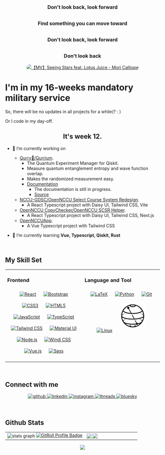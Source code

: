 <div 
  align="center"
  width="100%"
  style="display: flex; flex-direction: column; gap: 1px;"
>
  <p style="font-size: 16px;" ><strong>Don't look back, look forward</strong></p>
  <p style="font-size: 16px;" ><strong>Find something you can move toward</strong></p>
  <p style="font-size: 16px;" ><strong>Don't look back, look forward</strong></p>
  <p style="font-size: 16px;" ><strong>Don't look back</strong></p>
  <a 
    href="https://www.youtube.com/watch?v=X_4pIzwShRw"
    target="_blank"
    width="100%"
  >
    <img 
      src="https://img.youtube.com/vi/X_4pIzwShRw/0.jpg"
      alt="【MV】Seeing Stars feat. Lotus Juice - Mori Calliope"
      style="border-radius: 16px; width: 100%;"
    />
  </a>
</div>

# I'm in my 16-weeks mandatory military service

So, there will be no updates in all projects for a while(?   : )

Or I code in my day-off.

<p align="center">
  <h2 align="center">It's week 12.</h2>
</p>

- 🔭 I’m currently working on

  - [Qurry🍛/Qurrium](https://github.com/qurrium/qurrium).
    - The Quantum Experiment Manager for Qiskit.
    - Measure quantum entanglement entropy and wave function overlap.
    - Makes the randomized measurement easy.
    - [Documentation](https://docs.qurrium.org)
      - The documentation is still in progress.
      - [Source](https://github.com/qurrium/qurrium_doc)
  - [NCCU-GDSC/OpenNCCU Select Course System Redesign](https://course.opennccu.com/).
    - A React Typescript project with Daisy UI, Tailwind CSS, Vite
  - [OpenNCCU CopyChecker/OpenNCCU SCSR Helper](https://help.opennccu.com/).
    - A React Typescript project with Daisy UI, Tailwind CSS, Next.js
  - [OpenNCCUApp](https://opennccu.com).
    - A Vue Typescript project with Tailwind CSS

- 🌱 I’m currently learning **Vue, Typescript, Qiskit, Rust**

<br/>

## My Skill Set

<table><tr><td valign="top" width="50%">

### Frontend

<p align="center">
  <a href="https://reactjs.org/" target="_blank"><img style="margin: 10px" src="https://profilinator.rishav.dev/skills-assets/react-original-wordmark.svg" alt="React" height="50" /></a>  
  <a href="https://getbootstrap.com/docs/3.4/javascript/" target="_blank"><img style="margin: 10px" src="https://profilinator.rishav.dev/skills-assets/bootstrap-plain.svg" alt="Bootstrap" height="50" /></a>  
  <a href="https://www.w3schools.com/css/" target="_blank"><img style="margin: 10px" src="https://profilinator.rishav.dev/skills-assets/css3-original-wordmark.svg" alt="CSS3" height="50" /></a>  
  <a href="https://en.wikipedia.org/wiki/HTML5" target="_blank"><img style="margin: 10px" src="https://profilinator.rishav.dev/skills-assets/html5-original-wordmark.svg" alt="HTML5" height="50" /></a>  
  <a href="https://www.javascript.com/" target="_blank"><img style="margin: 10px" src="https://profilinator.rishav.dev/skills-assets/javascript-original.svg" alt="JavaScript" height="50" /></a>  
  <a href="https://www.typescriptlang.org/" target="_blank"><img style="margin: 10px" src="https://profilinator.rishav.dev/skills-assets/typescript-original.svg" alt="TypeScript" height="50" /></a>  
  <a href="https://www.tailwindcss.com/" target="_blank"><img style="margin: 10px" src="https://profilinator.rishav.dev/skills-assets/tailwindcss.svg" alt="Tailwind CSS" height="50" /></a>  
  <a href="https://mui.com/" target="_blank"><img style="margin: 10px" src="https://profilinator.rishav.dev/skills-assets/mui.png" alt="Material UI" height="50" /></a>  
  <a href="https://nodejs.org/" target="_blank"><img style="margin: 10px" src="https://profilinator.rishav.dev/skills-assets/nodejs-original-wordmark.svg" alt="Node.js" height="50" /></a>  
  <a href="https://www.windicss.org/" target="_blank"><img style="margin: 10px" src="https://profilinator.rishav.dev/skills-assets/windicss.svg" alt="Windi CSS" height="50" /></a>  
  <a href="https://vuejs.org/" target="_blank"><img style="margin: 10px" src="https://profilinator.rishav.dev/skills-assets/vuejs-original-wordmark.svg" alt="Vue.js" height="50" /></a>  
  <a href="https://sass-lang.com/" target="_blank"><img style="margin: 10px" src="https://profilinator.rishav.dev/skills-assets/sass-original.svg" alt="Sass" height="50" /></a>
</p>

</td><td valign="top" width="50%">

### Language and Tool

<p align="center">  
  <a href="https://www.latex-project.org/" target="_blank"><img style="margin: 10px" src="https://profilinator.rishav.dev/skills-assets/latex.png" alt="LaTeX" height="75" /></a>  
  <a href="https://www.python.org/" target="_blank"><img style="margin: 10px" src="https://profilinator.rishav.dev/skills-assets/python-original.svg" alt="Python" height="75" /></a>  
  <a href="https://github.com/" target="_blank"><img style="margin: 10px" src="https://profilinator.rishav.dev/skills-assets/git-scm-icon.svg" alt="Git" height="75" /></a>  
  <a href="https://www.linux.org/" target="_blank"><img style="margin: 10px" src="https://profilinator.rishav.dev/skills-assets/linux-original.svg" alt="Linux" height="75" /></a>  
  <a href="https://qiskit.org/" target="_blank"><img style="margin: 10px; background-color: white; padding: 5px; border-radius: 10px;" src="https://raw.githubusercontent.com/Qiskit/qiskit.org/main/public/images/qiskit-logo.png" alt="Qiskit" height="75" /></a>
</p>

</td></tr></table>

<br/>

## Connect with me

<p align="center">
  <a href="https://github.com/harui2019" target="_blank">
    <img src="https://img.shields.io/badge/github-%2324292e.svg?&style=for-the-badge&logo=github&logoColor=white" alt="github" style="margin-bottom: 5px;" />
  </a>
  <a href="https://linkedin.com/in/harui2019" target="_blank">
    <img src="https://img.shields.io/badge/linkedin-%231E77B5.svg?&style=for-the-badge&logo=linkedin&logoColor=white" alt="linkedin" style="margin-bottom: 5px;" />
  </a>
  <a href="https://instagram.com/harui_2019" target="_blank">
    <img src="https://img.shields.io/badge/instagram-%23000000.svg?&style=for-the-badge&logo=instagram&logoColor=white" alt="instagram" style="margin-bottom: 5px;" />
  </a>
  <a href="https://threads.net/harui_2019" target="_blank">
    <img src="https://img.shields.io/badge/Threads-000000?&style=for-the-badge&logo=Threads&logoColor=white" alt="threads" style="margin-bottom: 5px;" />
  </a>
  <a href="https://bsky.app/profile/harui2019.qurrium.org" target="_blank">
    <img src="https://img.shields.io/badge/-Bluesky-3686f7?&style=for-the-badge&logo=bluesky&logoColor=white" alt="bluesky" style="margin-bottom: 5px;" />
  </a>
</p>

<br/>

## Github Stats

<table >
  <tr>
    <td valign="center" width="60%">
      <img src="https://github-readme-stats.vercel.app/api?hide_title=false&hide_rank=false&show_icons=true&include_all_commits=true&count_private=true&disable_animations=false&card_width=550&border_radius=6&theme=tokyonight&locale=en&hide_border=true&custom_title=Milestone&username=harui2019" width="100%" alt="stats graph" align="center" />
      <a href="https://gitroll.io/profile/u5vCSsZUOnYZ3BNqdyIzV4j1z1ey2" target="_blank"><img src="https://gitroll.io/api/badges/profiles/v1/u5vCSsZUOnYZ3BNqdyIzV4j1z1ey2" alt="GitRoll Profile Badge"/></a>
    </td>
    <td valign="center" width="40%">
      <img src="https://github-readme-stats.vercel.app/api/top-langs/?username=harui2019&hide_border=true&layout=compact&hide=Jupyter+Notebook&theme=tokyonight&card_width=320&border_radius=6" width="100%" align="center" />
      <img src="https://github-readme-stats.vercel.app/api/top-langs/?username=harui2019&hide_border=true&layout=compact&theme=tokyonight&card_width=320&border_radius=6" width="100%" align="center" />
    </td>
  </tr>
</table>

<div align="center">
  <img src="https://komarev.com/ghpvc/?username=harui2019&&style=for-the-badge&color=orange" align="center" />
</div>
